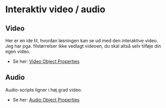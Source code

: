 # Interaktiv video / audio

## Video

Her er en ide til, hvordan løsningen kan se ud med den interaktive video. Jeg har pga. filstørrelser ikke vedlagt videoen, du skal altså selv tilføje din egen video.

* Se her: [Video Object Properties](https://www.w3schools.com/jsref/dom_obj_video.asp)

## Audio

Audio-scripts ligner i høj grad video. 

* Se her: [Audio Object Properties](https://www.w3schools.com/jsref/dom_obj_audio.asp) 